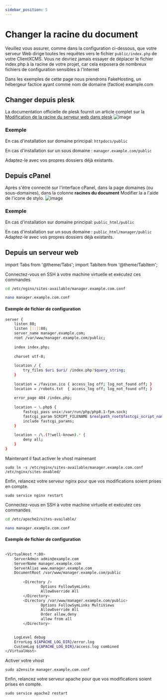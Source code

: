 ```yaml
---
sidebar_position: 5
---
```

# Changer la racine du document

Veuillez vous assurer, comme dans la configuration ci-dessous, que votre serveur Web dirige toutes les requêtes vers le fichier `public/index.php` de votre ClientXCMS. Vous ne devriez jamais essayer de déplacer le fichier index.php à la racine de votre projet, car cela exposera de nombreux fichiers de configuration sensibles à l'Internet

Dans les exemples de cette page nous prendrons FakeHosting, un hébergeur factice ayant comme nom de domaine (factice) example.com
## Changer depuis plesk
La documentation officielle de plesk fournit un article complet sur la [Modification de la racine du serveur web dans plesk](https://docs.plesk.com/fr-FR/onyx/administrator-guide/h%C3%A9bergement-web/structure-des-r%C3%A9pertoires-de-sites-web/d%C3%A9finir-une-racine-du-document-personnalis%C3%A9e.77500/)
![image](https://docs.plesk.com/fr-FR/onyx/administrator-guide/images/77501.webp)

### Exemple
En cas d'installation sur domaine principal:
`httpdocs/public`

En cas d'installation sur un sous domaine : 
```manager.example.com/public```

Adaptez-le avec vos propres dossiers déjà existants.

## Depuis cPanel

Après s'être connecté sur l'interface cPanel, dans la page domaines (ou sous-domaines), dans la colonne **racines du document**
Modifier la a l'aide de l'icone de stylo.
![image](https://media.discordapp.net/attachments/926274245225504779/954686279830888458/cpanel.png)

### Exemple
En cas d'installation sur domaine principal:
`public_html/public`

En cas d'installation sur un sous domaine :
```public_html/manager/public```
Adaptez-le avec vos propres dossiers déjà existants.

## Depuis un serveur web

import Tabs from '@theme/Tabs';
import TabItem from '@theme/TabItem';

<Tabs>
<TabItem value="Nginx" label="Nginx">

Connectez-vous en SSH à votre machine virtuelle et exécutez ces commandes
```bash
cd /etc/nginx/sites-available/manager.example.com.conf
```
```bash
nano manager.example.com.conf
```
#### Exemple de fichier de configuration
```bash
server {
    listen 80;
    listen [::]:80;
    server_name manager.example.com;
    root /var/www/manager.example.com/public;
 
    index index.php;
 
    charset utf-8;
 
    location / {
        try_files $uri $uri/ /index.php?$query_string;
    }
 
    location = /favicon.ico { access_log off; log_not_found off; }
    location = /robots.txt  { access_log off; log_not_found off; }
 
    error_page 404 /index.php;
 
    location ~ \.php$ {
        fastcgi_pass unix:/var/run/php/php8.1-fpm.sock;
        fastcgi_param SCRIPT_FILENAME $realpath_root$fastcgi_script_name;
        include fastcgi_params;
    }
 
    location ~ /\.(?!well-known).* {
        deny all;
    }
}
```
Maintenant il faut activer le vhost mainenant

```sudo ln -s /etc/nginx/sites-available/manager.example.com.conf /etc/nginx/sites-enabled/```

Enfin, relancez votre serveur nginx pour que vos modifications soient prises en compte.

```sudo service nginx restart```


</TabItem>

<TabItem value="apache" label="Apache">

Connectez-vous en SSH à votre machine virtuelle et exécutez ces commandes
```bash
cd /etc/apache2/sites-available/
```
```bash
nano manager.example.com.conf
```
#### Exemple de fichier de configuration
```bash

<VirtualHost *:80>
    ServerAdmin admin@example.com
    ServerName manager.example.com
    ServerAlias www.manager.example.com
    DocumentRoot /var/www/manager.example.com/public
     
        <Directory />
                Options FollowSymLinks
                AllowOverride All
        </Directory>
        <Directory /var/www/manager.example.com/public>
                Options FollowSymLinks MultiViews
                AllowOverride All
                Order allow,deny
                allow from all
        </Directory>

     
    LogLevel debug
    ErrorLog ${APACHE_LOG_DIR}/error.log
    CustomLog ${APACHE_LOG_DIR}/access.log combined
</VirtualHost>
```

Activer votre vhost

```sudo a2ensite manager.example.com.conf```

Enfin, relancez votre serveur apache pour que vos modifications soient prises en compte.

```sudo service apache2 restart```

</TabItem>

</Tabs>
